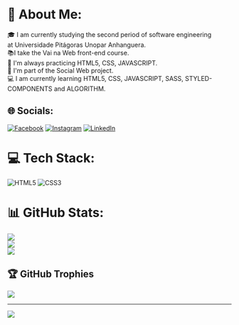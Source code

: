 # 💫 About Me:
🎓 I am currently studying the second period of software engineering <br>at Universidade Pitágoras Unopar Anhanguera.<br>📚I take the Vai na Web front-end course.<br>🚀 I'm always practicing HTML5, CSS, JAVASCRIPT.<br>💼 I'm part of the Social Web project.<br>💻 I am currently learning HTML5, CSS, JAVASCRIPT, SASS, STYLED-COMPONENTS and  ALGORITHM.


## 🌐 Socials:
[![Facebook](https://img.shields.io/badge/Facebook-%231877F2.svg?logo=Facebook&logoColor=white)](https://facebook.com/luizmichel20) [![Instagram](https://img.shields.io/badge/Instagram-%23E4405F.svg?logo=Instagram&logoColor=white)](https://instagram.com/luizmichel021) [![LinkedIn](https://img.shields.io/badge/LinkedIn-%230077B5.svg?logo=linkedin&logoColor=white)](https://linkedin.com/in/luizmichel021) 

# 💻 Tech Stack:
![HTML5](https://img.shields.io/badge/html5-%23E34F26.svg?style=for-the-badge&logo=html5&logoColor=white) ![CSS3](https://img.shields.io/badge/css3-%231572B6.svg?style=for-the-badge&logo=css3&logoColor=white)
# 📊 GitHub Stats:
![](https://github-readme-stats.vercel.app/api?username=luizmichel021&theme=radical&hide_border=true&include_all_commits=false&count_private=false)<br/>
![](https://github-readme-streak-stats.herokuapp.com/?user=luizmichel021&theme=radical&hide_border=true)<br/>
![](https://github-readme-stats.vercel.app/api/top-langs/?username=luizmichel021&theme=radical&hide_border=true&include_all_commits=false&count_private=false&layout=compact)

## 🏆 GitHub Trophies
![](https://github-profile-trophy.vercel.app/?username=luizmichel021&theme=radical&no-frame=false&no-bg=true&margin-w=4)

---
[![](https://visitcount.itsvg.in/api?id=luizmichel021&icon=0&color=0)](https://visitcount.itsvg.in)

<!-- Proudly created with GPRM ( https://gprm.itsvg.in ) -->
